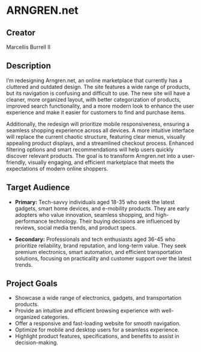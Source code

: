 # ARNGREN.net 

## Creator

Marcellis Burrell II 

## Description

I’m redesigning Arngren.net, an online marketplace that currently has a cluttered and outdated design. The site features a wide range of products, but its navigation is confusing and difficult to use. The new site will have a cleaner, more organized layout, with better categorization of products, improved search functionality, and a more modern look to enhance the user experience and make it easier for customers to find and purchase items.

Additionally, the redesign will prioritize mobile responsiveness, ensuring a seamless shopping experience across all devices. A more intuitive interface will replace the current chaotic structure, featuring clear menus, visually appealing product displays, and a streamlined checkout process. Enhanced filtering options and smart recommendations will help users quickly discover relevant products. The goal is to transform Arngren.net into a user-friendly, visually engaging, and efficient marketplace that meets the expectations of modern online shoppers.

## Target Audience

- **Primary:** Tech-savvy individuals aged 18-35 who seek the latest gadgets, smart home devices, and e-mobility products. They are early adopters who value innovation, seamless shopping, and high-performance technology. Their buying decisions are influenced by reviews, social media trends, and product specs.
  
- **Secondary:** Professionals and tech enthusiasts aged 36-45 who prioritize reliability, brand reputation, and long-term value. They seek premium electronics, smart automation, and efficient transportation solutions, focusing on practicality and customer support over the latest trends.

## Project Goals

- Showcase a wide range of electronics, gadgets, and transportation products.
- Provide an intuitive and efficient browsing experience with well-organized categories.
- Offer a responsive and fast-loading website for smooth navigation.
- Optimize for mobile and desktop users for a seamless experience.
- Highlight product features, specifications, and benefits to assist in decision-making.